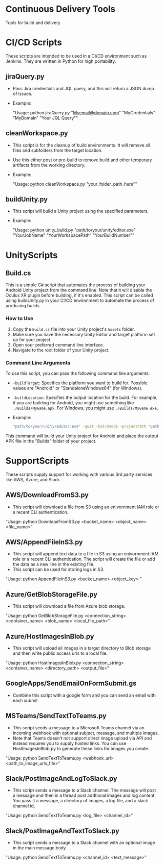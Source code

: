 # Continuous Delivery Tools
Tools for build and delivery

# CI/CD Scripts
These scripts are intended to be used in a CI/CD environment such as Jenkins. They are written in Python for high portability.

## jiraQuery.py
- Pass Jira credentials and JQL query, and this will return a JSON dump of issues.
- Example:

  "Usage: python jiraQuery.py "Myemail@domain.com" "MyCredentials" "MyDomain" "Your JQL Query""

## cleanWorkspace.py
- This script is for the cleanup of build environments. It will remove all files and subfolders from the target location.
- Use this either post or pre-build to remove build and other temporary artifacts from the working directory.
- Example:

  "Usage: python cleanWorkspace.py "your_folder_path_here""

## buildUnity.py
- This script will build a Unity project using the specified parameters.
- Example:

  "Usage: python unity_build.py "path/to/your/unity/editor.exe" "YourJobName" "YourWorkspacePath" "YourBuildNumber""

# UnityScripts

## Build.cs
This is a simple C# script that automates the process of building your Android Unity project from the command line. Note that it will disable the Oculus XR plugin before building, if it's enabled. This script can be called using buildUnity.py in your CI/CD environment to automate the process of producing builds.

### How to Use

1. Copy the `Build.cs` file into your Unity project's `Assets` folder.
2. Make sure you have the necessary Unity Editor and target platform set up for your project.
3. Open your preferred command line interface.
4. Navigate to the root folder of your Unity project.

### Command Line Arguments

To use this script, you can pass the following command line arguments:

- `-buildTarget`: Specifies the platform you want to build for. Possible values are "Android" or "StandaloneWindows64" (for Windows).
- `-buildLocation`: Specifies the output location for the build. For example, if you are building for Android, you might use something like `./Builds/MyGame.apk`. For Windows, you might use `./Builds/MyGame.exe`.
- Example:

  ```bash
  "path/to/your/unity/editor.exe" -quit -batchmode -projectPath "path/to/your/unity/project" -executeMethod BuildProject.PerformBuild -buildTarget Android -buildLocation "./Builds/MyGame.apk"`

This command will build your Unity project for Android and place the output APK file in the "Builds" folder of your project.

# SupportScripts
These scripts supply support for working with various 3rd party services like AWS, Azure, and Slack.

## AWS/DownloadFromS3.py
- This script will download a file from S3 using an enivornment IAM role or a recent CLI authentication.

"Usage: python DownloadFromS3.py <bucket_name> <object_name> <file_name>"

## AWS/AppendFileInS3.py
- This script will append text data to a file in S3 using an enivornment IAM role or a recent CLI authentication. The script will create the file or add the data as a new line in the existing file.
- This script can be used for storing logs in S3.

"Usage: python AppendFileInS3.py <bucket_name> <object_key> <region> <data>"

## Azure/GetBlobStorageFile.py
- This script will download a file from Azure blob storage.

"Usage: python GetBlobStorageFile.py <connection_string> <container_name> <blob_name> <local_file_path>"

## Azure/HostImagesInBlob.py
- This script will upload all images in a target directory to Blob storage and then write public access urls to a local file.

"Usage: python HostImagesInBlob.py <connection_string> <container_name> <directory_path> <output_file>"

## GoogleApps/SendEmailOnFormSubmit.gs
- Combine this script with a google form and you can send an email with each submit

## MSTeams/SendTextToTeams.py
- This script sends a message to a Microsoft Teams channel via an incoming webhook with optional subject, message, and multiple images.
- Note that Teams doesn't not support direct image upload via API and instead requires you to supply hosted links. You can use HostImagesInBlob.py to generate these links for images you create.

"Usage: python SendTextToTeams.py <webhook_url> <subject> <message> <path_to_image_urls_file>"

## Slack/PostImageAndLogToSlack.py
- This script sends a message to a Slack channel. The message will post a message and then in a thread post addtional images and log content. You pass it a message, a directory of images, a log file, and a slack channel id.

"Usage: python SendTextToTeams.py <message> <directory> <log_file> <channel_id>"

## Slack/PostImageAndTextToSlack.py
- This script sends a message to a Slack channel with an optional image in the main message body.

"Usage: python SendTextToTeams.py <token> <channel_id> <filepath> <text_message>"
